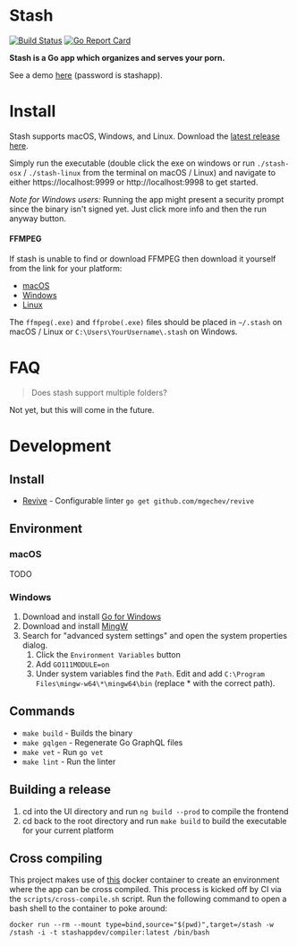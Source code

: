 # Stash

[![Build Status](https://travis-ci.org/stashapp/stash.svg?branch=master)](https://travis-ci.org/stashapp/stash)
[![Go Report Card](https://goreportcard.com/badge/github.com/stashapp/stash)](https://goreportcard.com/report/github.com/stashapp/stash)

**Stash is a Go app which organizes and serves your porn.**

See a demo [here](https://vimeo.com/275537038) (password is stashapp).

# Install

Stash supports macOS, Windows, and Linux.  Download the [latest release here](https://github.com/stashapp/stash/releases).

Simply run the executable (double click the exe on windows or run `./stash-osx` / `./stash-linux` from the terminal on macOS / Linux) and navigate to either https://localhost:9999 or http://localhost:9998 to get started.

*Note for Windows users:* Running the app might present a security prompt since the binary isn't signed yet.  Just click more info and then the run anyway button.

#### FFMPEG

If stash is unable to find or download FFMPEG then download it yourself from the link for your platform:

* [macOS](https://ffmpeg.zeranoe.com/builds/macos64/static/ffmpeg-4.0-macos64-static.zip)
* [Windows](https://ffmpeg.zeranoe.com/builds/win64/static/ffmpeg-4.0-win64-static.zip)
* [Linux](https://johnvansickle.com/ffmpeg/releases/ffmpeg-release-amd64-static.tar.xz)

The `ffmpeg(.exe)` and `ffprobe(.exe)` files should be placed in `~/.stash` on macOS / Linux or `C:\Users\YourUsername\.stash` on Windows.

# FAQ

> Does stash support multiple folders?

Not yet, but this will come in the future.

# Development

## Install

* [Revive](https://github.com/mgechev/revive) - Configurable linter `go get github.com/mgechev/revive`

## Environment

### macOS

TODO

### Windows

1. Download and install [Go for Windows](https://golang.org/dl/)
2. Download and install [MingW](https://sourceforge.net/projects/mingw-w64/)
3. Search for "advanced system settings" and open the system properties dialog.
	1. Click the `Environment Variables` button
	2. Add `GO111MODULE=on`
	3. Under system variables find the `Path`.  Edit and add `C:\Program Files\mingw-w64\*\mingw64\bin` (replace * with the correct path).

## Commands

* `make build` - Builds the binary
* `make gqlgen` - Regenerate Go GraphQL files
* `make vet` - Run `go vet`
* `make lint` - Run the linter

## Building a release

1. cd into the UI directory and run `ng build --prod` to compile the frontend
2. cd back to the root directory and run `make build` to build the executable for your current platform

## Cross compiling

This project makes use of [this](https://github.com/bep/dockerfiles/tree/master/ci-goreleaser) docker container to create an environment
where the app can be cross compiled.  This process is kicked off by CI via the `scripts/cross-compile.sh` script.  Run the following
command to open a bash shell to the container to poke around:

`docker run --rm --mount type=bind,source="$(pwd)",target=/stash -w /stash -i -t stashappdev/compiler:latest /bin/bash`